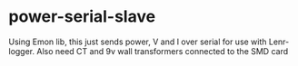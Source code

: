 # power-serial-slave
Using Emon lib, this just sends power, V and I over serial for use with Lenr-logger. Also need CT and 9v wall transformers connected to the SMD card
